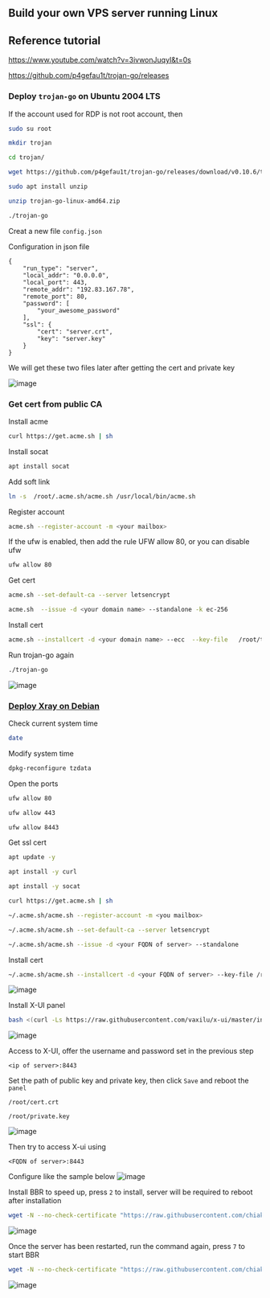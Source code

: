 ## Build your own VPS server running Linux
## Reference tutorial
https://www.youtube.com/watch?v=3ivwonJuqyI&t=0s

https://github.com/p4gefau1t/trojan-go/releases

### Deploy `trojan-go` on Ubuntu 2004 LTS
If the account used for RDP is not root account, then
```sh
sudo su root
```

```sh
mkdir trojan
```

```sh
cd trojan/
```

```sh
wget https://github.com/p4gefau1t/trojan-go/releases/download/v0.10.6/trojan-go-linux-amd64.zip
```

```sh
sudo apt install unzip
```

```sh
unzip trojan-go-linux-amd64.zip
```

```sh
./trojan-go
```

Creat a new file `config.json`

Configuration in json file
```
{
    "run_type": "server",
    "local_addr": "0.0.0.0",
    "local_port": 443,
    "remote_addr": "192.83.167.78",
    "remote_port": 80,
    "password": [
        "your_awesome_password"
    ],
    "ssl": {
        "cert": "server.crt",
        "key": "server.key"
    }
}
```

We will get these two files later after getting the cert and private key

![image](https://user-images.githubusercontent.com/96930989/212242830-7067c855-4c19-445a-ba0b-0dee310c708c.png)



### Get cert from public CA

Install acme
```sh
curl https://get.acme.sh | sh
```

Install socat
```sh
apt install socat
```
Add soft link
```sh
ln -s  /root/.acme.sh/acme.sh /usr/local/bin/acme.sh
```
Register account
```sh
acme.sh --register-account -m <your mailbox>
```

If the ufw is enabled, then add the rule UFW allow 80, or you can disable ufw
```sh
ufw allow 80
```

Get cert
```sh
acme.sh --set-default-ca --server letsencrypt
```

```sh
acme.sh  --issue -d <your domain name> --standalone -k ec-256
```

Install cert
```sh
acme.sh --installcert -d <your domain name> --ecc  --key-file   /root/trojan/server.key   --fullchain-file /root/trojan/server.crt 
```
Run trojan-go again
```sh
./trojan-go
```
![image](https://user-images.githubusercontent.com/96930989/212244288-017e0ab7-6b52-444d-8d4a-46a4e5568262.png)


### [Deploy Xray on Debian](https://www.youtube.com/watch?v=KGy4OMl02u8)
Check current system time
```sh
date
```
Modify system time
```sh
dpkg-reconfigure tzdata
```
Open the ports
```sh
ufw allow 80
```
```sh
ufw allow 443
```
```sh
ufw allow 8443
```

Get ssl cert
```sh
apt update -y 
```
```sh
apt install -y curl
```
```sh
apt install -y socat
```
```sh
curl https://get.acme.sh | sh
```
```sh
~/.acme.sh/acme.sh --register-account -m <you mailbox>
```
```sh
~/.acme.sh/acme.sh --set-default-ca --server letsencrypt
```
```sh
~/.acme.sh/acme.sh --issue -d <your FQDN of server> --standalone
```
Install cert
```sh
~/.acme.sh/acme.sh --installcert -d <your FQDN of server> --key-file /root/private.key --fullchain-file /root/cert.crt
```
![image](https://user-images.githubusercontent.com/96930989/212327231-b8766022-617a-482f-b3bc-95f81c659e88.png)

Install X-UI panel
```sh
bash <(curl -Ls https://raw.githubusercontent.com/vaxilu/x-ui/master/install.sh)
```
![image](https://user-images.githubusercontent.com/96930989/212327935-56c2162b-742c-4c4c-95ac-5a2146c5a14b.png)

Access to X-UI, offer the username and password set in the previous step
```
<ip of server>:8443
```
Set the path of public key and private key, then click `Save` and reboot the `panel`
```
/root/cert.crt
```
```
/root/private.key
```
![image](https://user-images.githubusercontent.com/96930989/212328792-eb065394-170f-4968-b836-beb003feb096.png)

Then try to access X-ui using
```
<FQDN of server>:8443
```
Configure like the sample below
![image](https://user-images.githubusercontent.com/96930989/212330149-419f8db5-eb3f-4346-8b26-1448003ea54e.png)

Install BBR to speed up, press `2` to install, server will be required to reboot after installation
```sh
wget -N --no-check-certificate "https://raw.githubusercontent.com/chiakge/Linux-NetSpeed/master/tcp.sh" && chmod +x tcp.sh && ./tcp.sh
```
![image](https://user-images.githubusercontent.com/96930989/212332097-c30ae091-7309-4245-9b81-f79d344d1270.png)

Once the server has been restarted, run the command again, press `7` to start BBR
```sh
wget -N --no-check-certificate "https://raw.githubusercontent.com/chiakge/Linux-NetSpeed/master/tcp.sh" && chmod +x tcp.sh && ./tcp.sh
```
![image](https://user-images.githubusercontent.com/96930989/212332772-36e9102b-d61c-465e-84fa-64847f4f6808.png)

